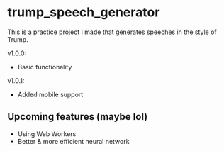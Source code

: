 # trump_speech_generator

This is a practice project I made that generates speeches in the style of Trump.

v1.0.0:
- Basic functionality

v1.0.1:
- Added mobile support

## Upcoming features (maybe lol)
- Using Web Workers
- Better & more efficient neural network